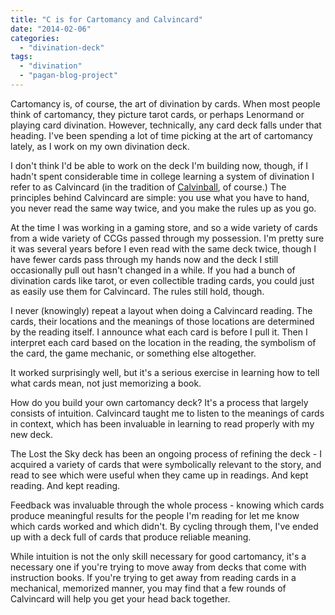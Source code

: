 ```yaml
---
title: "C is for Cartomancy and Calvincard"
date: "2014-02-06"
categories: 
  - "divination-deck"
tags: 
  - "divination"
  - "pagan-blog-project"
---
```


Cartomancy is, of course, the art of divination by cards. When most people think of cartomancy, they picture tarot cards, or perhaps Lenormand or playing card divination. However, technically, any card deck falls under that heading. I've been spending a lot of time picking at the art of cartomancy lately, as I work on my own divination deck.

I don't think I'd be able to work on the deck I'm building now, though, if I hadn't spent considerable time in college learning a system of divination I refer to as Calvincard (in the tradition of [Calvinball](http://calvinandhobbes.wikia.com/wiki/Calvinball), of course.) The principles behind Calvincard are simple: you use what you have to hand, you never read the same way twice, and you make the rules up as you go.

At the time I was working in a gaming store, and so a wide variety of cards from a wide variety of CCGs passed through my possession. I'm pretty sure it was several years before I even read with the same deck twice, though I have fewer cards pass through my hands now and the deck I still occasionally pull out hasn't changed in a while. If you had a bunch of divination cards like tarot, or even collectible trading cards, you could just as easily use them for Calvincard. The rules still hold, though.

I never (knowingly) repeat a layout when doing a Calvincard reading. The cards, their locations and the meanings of those locations are determined by the reading itself. I announce what each card is before I pull it. Then I interpret each card based on the location in the reading, the symbolism of the card, the game mechanic, or something else altogether.

It worked surprisingly well, but it's a serious exercise in learning how to tell what cards mean, not just memorizing a book.

How do you build your own cartomancy deck? It's a process that largely consists of intuition. Calvincard taught me to listen to the meanings of cards in context, which has been invaluable in learning to read properly with my new deck.

The Lost the Sky deck has been an ongoing process of refining the deck - I acquired a variety of cards that were symbolically relevant to the story, and read to see which were useful when they came up in readings. And kept reading. And kept reading.

Feedback was invaluable through the whole process - knowing which cards produce meaningful results for the people I'm reading for let me know which cards worked and which didn't. By cycling through them, I've ended up with a deck full of cards that produce reliable meaning.

While intuition is not the only skill necessary for good cartomancy, it's a necessary one if you're trying to move away from decks that come with instruction books. If you're trying to get away from reading cards in a mechanical, memorized manner, you may find that a few rounds of Calvincard will help you get your head back together.
